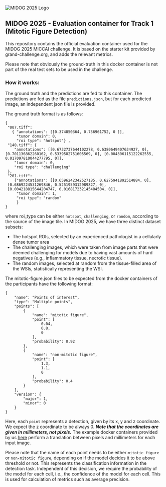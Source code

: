 
![MIDOG 2025 Logo](https://github.com/user-attachments/assets/6e28b009-7dcb-4bc1-b463-8528e943f952)

## MIDOG 2025 - Evaluation container for Track 1 (Mitotic Figure Detection)

This repository contains the official evaluation container used for the MIDOG 2025 MICCAI challenge. It is based on the starter kit provided by grand-challenge.org, and adds the relevant metrics.

Please note that obviously the ground-truth in this docker container is not part of the real test sets to be used in the challenge.

### How it works:

The ground truth and the predictions are fed to this container. The predictions are fed as the file `predictions.json`, but for each predicted image, an independent json file is provided.

The ground truth format is as follows:
```
{
 "007.tiff": 
   { "annotations": [[0.374850364, 0.756961752, 0 ]], 
     "tumor domain": 0, 
     "roi type": "hotspot"} ,
 "140.tiff": {
    "annotations": [[0.6732737644102278, 0.6380649407634927, 0], [0.701136862260162, 0.5339582751605569, 0], [0.004306115122262555, 0.017097810044277795, 0]],
    "tumor domain": 0,
    "roi type": "challenging"
 },
 "201.tiff":
    {"annotations": [[0.6596242342527185, 0.6275941892514884, 0],
 [0.6869224531269846, 0.5251959312989827, 0],
 [0.004218815644204747, 0.016817232145484504, 0]],
     "tumor domain": 1,
     "roi type": "random"
     }
}

```

where roi_type can be either `hotspot`, `challenging`, or `random`, according to the source of the image tile. In MIDOG 2025, we have three distinct dataset subsets:
- The hotspot ROIs, selected by an experienced pathologist in a cellularly dense tumor area
- The challenging images, which were taken from image parts that were deemed challenging for models due to having vast amounts of hard negatives (e.g., inflammatory tissue, necrotic tissue).
- The random images, selected at random from the tissue-filled area of the WSIs, statistically representing the WSI.

The mitotic-figure.json files to be expected from the docker containers of the participants have the following format:
```
{
    "name": "Points of interest",
    "type": "Multiple points",
    "points": [
        {
            "name": "mitotic figure",
            "point": [
                0.04,
                0.8,
                0
            ],
            "probability": 0.92
        },
        {
            "name": "non-mitotic figure",
            "point": [
                1.3,
                1.1,
                0
            ],
            "probability": 0.4
        }
    ],
    "version": {
        "major": 1,
        "minor": 0
    }
}
```

Here, each `point` represents a detection, given by its x, y and z coordinate. We expect the z coordinate to be always 0. ***Note that the coordinates are given in millimeters, not pixels.*** 
The example docker containers provided by us [here](https://github.com/DeepMicroscopy/MIDOG25_T1_reference_docker) perform a translation between pixels and millimeters for each input image.

Please note that the name of each point needs to be either `mitotic figure` or `non-mitotic figure`, depending on if the model decides it to be above threshold or not. This represents the classification information in the detection task.
Independent of this decision, we require the probability of the model for each cell, i.e., the confidence of the model for each cell. This is used for calculation of metrics such as average precision.

